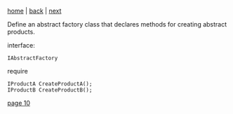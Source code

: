 [home](./page01.md) | [back](./page08.md) | [next](./page10.md)

Define an abstract factory class that declares methods for creating abstract products.

interface:
```
IAbstractFactory
```
require
```
IProductA CreateProductA();
IProductB CreateProductB();
```


[page 10](./page10.md)
